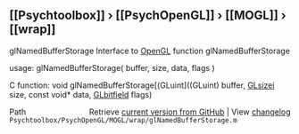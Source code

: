 ## [[Psychtoolbox]] &#8250; [[PsychOpenGL]] &#8250; [[MOGL]] &#8250; [[wrap]]

glNamedBufferStorage  Interface to [OpenGL](OpenGL) function glNamedBufferStorage  
  
usage:  glNamedBufferStorage( buffer, size, data, flags )  
  
C function:  void glNamedBufferStorage[(GLuint]((GLuint) buffer, [GLsizei](GLsizei) size, const void\* data, [GLbitfield](GLbitfield) flags)  




<div class="code_header" style="text-align:right;">
  <span style="float:left;">Path&nbsp;&nbsp;</span> <span class="counter">Retrieve <a href=
  "https://raw.github.com/Psychtoolbox-3/Psychtoolbox-3/beta/Psychtoolbox/PsychOpenGL/MOGL/wrap/glNamedBufferStorage.m">current version from GitHub</a> | View <a href=
  "https://github.com/Psychtoolbox-3/Psychtoolbox-3/commits/beta/Psychtoolbox/PsychOpenGL/MOGL/wrap/glNamedBufferStorage.m">changelog</a></span>
</div>
<div class="code">
  <code>Psychtoolbox/PsychOpenGL/MOGL/wrap/glNamedBufferStorage.m</code>
</div>

